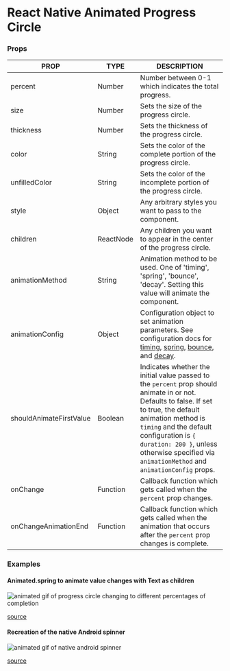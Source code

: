 # React Native Animated Progress Circle

### Props

| PROP                    | TYPE      | DESCRIPTION                                                                                                                                                                                                                                                                                                                                                                    |
| ----------------------- | --------- | ------------------------------------------------------------------------------------------------------------------------------------------------------------------------------------------------------------------------------------------------------------------------------------------------------------------------------------------------------------------------------ |
| percent                 | Number    | Number between 0-1 which indicates the total progress.                                                                                                                                                                                                                                                                                                                         |
| size                    | Number    | Sets the size of the progress circle.                                                                                                                                                                                                                                                                                                                                          |
| thickness               | Number    | Sets the thickness of the progress circle.                                                                                                                                                                                                                                                                                                                                     |
| color                   | String    | Sets the color of the complete portion of the progress circle.                                                                                                                                                                                                                                                                                                                 |
| unfilledColor           | String    | Sets the color of the incomplete portion of the progress circle.                                                                                                                                                                                                                                                                                                               |
| style                   | Object    | Any arbitrary styles you want to pass to the component.                                                                                                                                                                                                                                                                                                                        |
| children                | ReactNode | Any children you want to appear in the center of the progress circle.                                                                                                                                                                                                                                                                                                          |
| animationMethod         | String    | Animation method to be used. One of 'timing', 'spring', 'bounce', 'decay'. Setting this value will animate the component.                                                                                                                                                                                                                                                      |
| animationConfig         | Object    | Configuration object to set animation parameters. See configuration docs for [timing](https://facebook.github.io/react-native/docs/animated#timing), [spring](https://facebook.github.io/react-native/docs/animated#spring), [bounce](https://facebook.github.io/react-native/docs/animated#bounce), and [decay](https://facebook.github.io/react-native/docs/animated#decay). |
| shouldAnimateFirstValue | Boolean   | Indicates whether the initial value passed to the `percent` prop should animate in or not. Defaults to false. If set to true, the default animation method is `timing` and the default configuration is `{ duration: 200 }`, unless otherwise specified via `animationMethod` and `animationConfig` props.                                                                     |
| onChange                | Function  | Callback function which gets called when the `percent` prop changes.                                                                                                                                                                                                                                                                                                           |
| onChangeAnimationEnd    | Function  | Callback function which gets called when the animation that occurs after the `percent` prop changes is complete.                                                                                                                                                                                                                                                               |

### Examples

#### Animated.spring to animate value changes with Text as children

![animated gif of progress circle changing to different percentages of completion](https://raw.githubusercontent.com/simonsteer/rn-animated-progress-circle/master/examples/animated-spring.gif)

[source](https://github.com/simonsteer/rn-animated-progress-circle/blob/master/examples/AnimatedSpring.js)

#### Recreation of the native Android spinner

![animated gif of native android spinner](https://raw.githubusercontent.com/simonsteer/rn-animated-progress-circle/master/examples/android-spinner.gif)

[source](https://github.com/simonsteer/rn-animated-progress-circle/blob/master/examples/AndroidSpinner.js)
